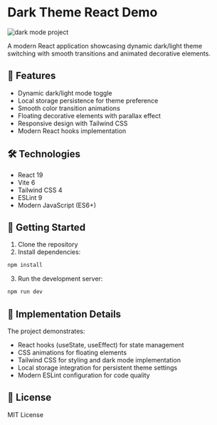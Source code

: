 # Dark Theme React Demo

![dark mode project](https://github.com/user-attachments/assets/bf67701f-c067-401e-ab5a-2536ecde7236)

A modern React application showcasing dynamic dark/light theme switching with smooth transitions and animated decorative elements.

## 🌟 Features

- Dynamic dark/light mode toggle
- Local storage persistence for theme preference
- Smooth color transition animations
- Floating decorative elements with parallax effect
- Responsive design with Tailwind CSS
- Modern React hooks implementation

## 🛠️ Technologies

- React 19
- Vite 6
- Tailwind CSS 4
- ESLint 9
- Modern JavaScript (ES6+)

## 🚀 Getting Started

1. Clone the repository
2. Install dependencies:
```bash
npm install
```
3. Run the development server:
```bash
npm run dev
```

## 🎯 Implementation Details

The project demonstrates:
- React hooks (useState, useEffect) for state management
- CSS animations for floating elements
- Tailwind CSS for styling and dark mode implementation
- Local storage integration for persistent theme settings
- Modern ESLint configuration for code quality

## 📝 License

MIT License
